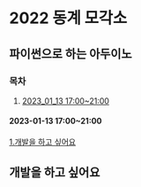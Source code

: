 # 2022 동계 모각소
## 파이썬으로 하는 아두이노
### 목차
1. [2023_01_13 17:00~21:00](#2023-01-13-17:00~21:00)

#### 2023-01-13 17:00~21:00
[1.개발을 하고 싶어요](#개발을-하고-싶어요)

## 개발을 하고 싶어요
